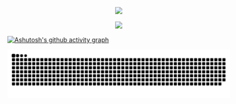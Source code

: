 <!--Title @pdy1207-->
 <p align="center">
  <a href="https://github.com/pdy1207"><img src="https://readme-typing-svg.herokuapp.com/?lines=🔗%20Helloe%20World;👨‍💻%20Fullstack%20Web%20Developer;🌐%20Dynamic%20Web%20Developer;🔰%20Always%20learning%20new%20tech&font=Pacifico&center=true&width=650&height=120&color=58a6ff&vCenter=true&size=45%22"></a>
</p>

<!--Total Contributions--> 
 <p align="center">
  <img  src="https://github-readme-streak-stats.herokuapp.com?user=pdy1207&theme=tokyonight_duo&hide_border=true"
 </p>

<!--Graph-->
[![Ashutosh's github activity graph](https://github-readme-activity-graph.vercel.app/graph?username=pdy1207&bg_color=0d1117&color=ffffff&line=00b3ff&point=f9fafa&area=true&hide_border=true)](https://github.com/ashutosh00710/github-readme-activity-graph)

  
 

  
 <!--Sneek Gusano-->
![](https://github.com/Platane/snk/raw/output/github-contribution-grid-snake.svg)
 <!---------------------------------------------------------------------------------------------------------------> 

